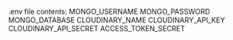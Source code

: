 .env file contents:
MONGO_USERNAME
MONGO_PASSWORD
MONGO_DATABASE
CLOUDINARY_NAME
CLOUDINARY_API_KEY
CLOUDINARY_API_SECRET
ACCESS_TOKEN_SECRET
